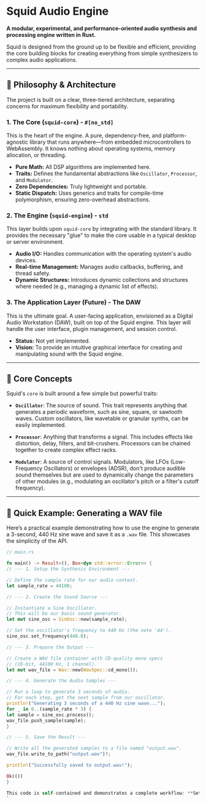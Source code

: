 # Squid Audio Engine

**A modular, experimental, and performance-oriented audio synthesis and processing engine written in Rust.**

Squid is designed from the ground up to be flexible and efficient, providing the core building blocks for creating everything from simple synthesizers to complex audio applications.

---

## 🦀 Philosophy & Architecture

The project is built on a clear, three-tiered architecture, separating concerns for maximum flexibility and portability.

### 1. The Core (`squid-core`) - `#[no_std]`
This is the heart of the engine. A pure, dependency-free, and platform-agnostic library that runs anywhere—from embedded microcontrollers to WebAssembly. It knows nothing about operating systems, memory allocation, or threading.

*   **Pure Math:** All DSP algorithms are implemented here.
*   **Traits:** Defines the fundamental abstractions like `Oscillator`, `Processor`, and `Modulator`.
*   **Zero Dependencies:** Truly lightweight and portable.
*   **Static Dispatch:** Uses generics and traits for compile-time polymorphism, ensuring zero-overhead abstractions.

### 2. The Engine (`squid-engine`) - `std`
This layer builds upon `squid-core` by integrating with the standard library. It provides the necessary "glue" to make the core usable in a typical desktop or server environment.

*   **Audio I/O:** Handles communication with the operating system's audio devices.
*   **Real-time Management:** Manages audio callbacks, buffering, and thread safety.
*   **Dynamic Structures:** Introduces dynamic collections and structures where needed (e.g., managing a dynamic list of effects).

### 3. The Application Layer (Future) - The DAW
This is the ultimate goal. A user-facing application, envisioned as a Digital Audio Workstation (DAW), built on top of the Squid engine. This layer will handle the user interface, plugin management, and session control.

*   **Status:** Not yet implemented.
*   **Vision:** To provide an intuitive graphical interface for creating and manipulating sound with the Squid engine.

---

## 🎹 Core Concepts

Squid's `core` is built around a few simple but powerful traits:

*   **`Oscillator`**: The source of sound. This trait represents anything that generates a periodic waveform, such as sine, square, or sawtooth waves. Custom oscillators, like wavetable or granular synths, can be easily implemented.

*   **`Processor`**: Anything that transforms a signal. This includes effects like distortion, delay, filters, and bit-crushers. Processors can be chained together to create complex effect racks.

*   **`Modulator`**: A source of control signals. Modulators, like LFOs (Low-Frequency Oscillators) or envelopes (ADSR), don't produce audible sound themselves but are used to dynamically change the parameters of other modules (e.g., modulating an oscillator's pitch or a filter's cutoff frequency).

---
## 🚀 Quick Example: Generating a WAV file

Here’s a practical example demonstrating how to use the engine to generate a 3-second, 440 Hz sine wave and save it as a `.wav` file. This showcases the simplicity of the API.
```rust
// main.rs

fn main() -> Result<(), Box<dyn std::error::Error>> {
// --- 1. Setup the Synthesis Environment ---

// Define the sample rate for our audio context.
let sample_rate = 44100;

// --- 2. Create the Sound Source ---

// Instantiate a Sine Oscillator.
// This will be our basic sound generator.
let mut sine_osc = SinOsc::new(sample_rate);

// Set the oscillator's frequency to 440 Hz (the note 'A4').
sine_osc.set_frequency(440.0);

// --- 3. Prepare the Output ---

// Create a WAV file container with CD-quality mono specs
// (16-bit, 44100 Hz, 1 channel).
let mut wav_file = Wav::new(WavSpec::cd_mono());

// --- 4. Generate the Audio Samples ---

// Run a loop to generate 3 seconds of audio.
// For each step, get the next sample from our oscillator.
println!("Generating 3 seconds of a 440 Hz sine wave...");
for _ in 0..(sample_rate * 3) {
let sample = sine_osc.process();
wav_file.push_sample(sample);
}

// --- 5. Save the Result ---

// Write all the generated samples to a file named "output.wav".
wav_file.write_to_path("output.wav")?;

println!("Successfully saved to output.wav!");

Ok(())
}

This code is self-contained and demonstrates a complete workflow: **Setup -> Generate -> Save**. It highlights how easy it is to get started with the fundamental building blocks of the Squid engine.
`
